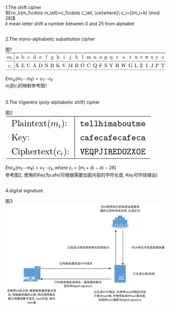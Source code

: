 1.The shift cipher<br>
$Enc_k(m_1\cdots m_\ell)=c_1\cdots c_\ell, \ce{where}\ c_i=[(m_i+k) \mod 26]$<br>
$k$ mean letter shift a number between 0 and 25 from alphabet
<br>
<br>

2.The mono-alphabetic substitution cipher<br>

图1<br>
![image_not_found](pic/alpha_map.png)<br>

$Enc_k(m_1\cdots m_\ell)=c_1\cdots c_\ell$<br>
$m_i$到$c_i$的映射参考图1
<br>
<br>

3.The Vigenère (poly-alphabetic shift) cipher<br>

图2<br>
![image_not_found](pic/poly_alphabetic_shift.png)<br>

$Enc_k(m_1\cdots m_\ell)=c_1\cdots c_\ell, where\ c_i=[m_i+(k-a)-26]$<br>
参考图2, 使用的Key为cafe(可根据需要加密内容的字符长度, Key可环绕铺设)
<br>
<br>

4.digital signature<br>

图3<br>
![image_not_found](pic/digital_signature.png)<br>
